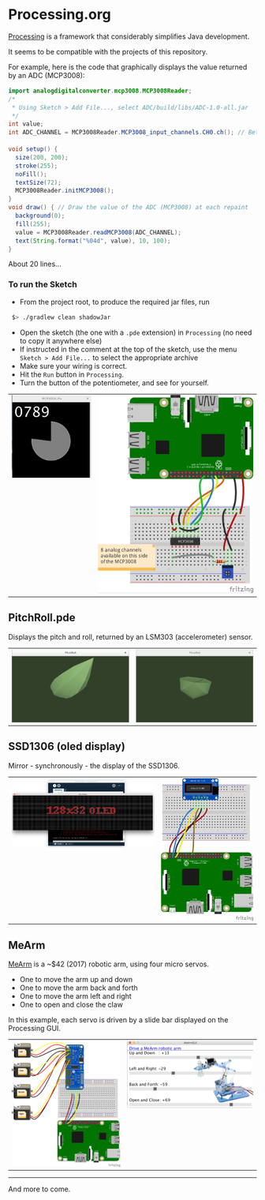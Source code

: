 # Processing.org

[Processing](http://processing.org) is a framework that considerably simplifies Java development.

It seems to be compatible with the projects of this repository.

For example, here is the code that graphically displays the value returned by an ADC (MCP3008):
```java
import analogdigitalconverter.mcp3008.MCP3008Reader;
/*
 * Using Sketch > Add File..., select ADC/build/libs/ADC-1.0-all.jar
 */
int value;
int ADC_CHANNEL = MCP3008Reader.MCP3008_input_channels.CH0.ch(); // Between 0 and 7, 8 channels on the MCP3008

void setup() {
  size(200, 200);
  stroke(255);
  noFill();
  textSize(72);  
  MCP3008Reader.initMCP3008();
}
void draw() { // Draw the value of the ADC (MCP3008) at each repaint
  background(0);
  fill(255);
  value = MCP3008Reader.readMCP3008(ADC_CHANNEL);
  text(String.format("%04d", value), 10, 100);
}
```
About 20 lines...

### To run the Sketch
- From the project root, to produce the required jar files, run
```bash
 $> ./gradlew clean shadowJar
```
- Open the sketch (the one with a `.pde` extension) in `Processing` (no need to copy it anywhere else)
- If instructed in the comment at the top of the sketch, use the menu `Sketch > Add File...` to select the appropriate archive
- Make sure your wiring is correct.
- Hit the `Run` button in `Processing`.
- Turn the button of the potentiometer, and see for yourself.

<table>
  <tr>
    <td valign="top">
      <img src="./mcp3008.png" title="MCP3008 pie">
    </td>
    <td valign="top">
      <img src="../ADC/RPi-MCP3008-Pot_bb.png" title="Wiring">
    </td>
  </tr>
</table>

## PitchRoll.pde

Displays the pitch and roll, returned by an LSM303 (accelerometer) sensor.
<table>
  <tr>
    <td valign="top">
      <img src="./pitch.roll.01.png" title="Processing GUI">
    </td>
    <td valign="top">
      <img src="./pitch.roll.02.png" title="Processing GUI">
    </td>
  </tr>
</table>

## SSD1306 (oled display)

Mirror - synchronously - the display of the SSD1306.

<table>
  <tr>
    <td valign="top">
      <img src="./ssd1306.emulation.png" title="Processing GUI">
    </td>
    <td valign="top">
      <img src="./src/processing/LCD/SSD1306_bb.png" title="Wiring">
    </td>
  </tr>
</table>

## MeArm
[MeArm](https://shop.mime.co.uk/) is a ~$42 (2017) robotic arm, using four micro servos.
- One to move the arm up and down
- One to move the arm back and forth
- One to move the arm left and right
- One to open and close the claw

In this example, each servo is driven by a slide bar displayed on the Processing GUI.
<table>
  <tr>
    <td valign="top">
      <img src="./src/processing/MeArmGUI/MeArm_bb.png" title="MeArm Wiring">
    </td>
    <td valign="top">
      <img src="./src/processing/MeArmGUI/MeArmGUIpde.png" title="Processing GUI">
    </td>
  </tr>
</table>

----------------------------------------------

And more to come.
